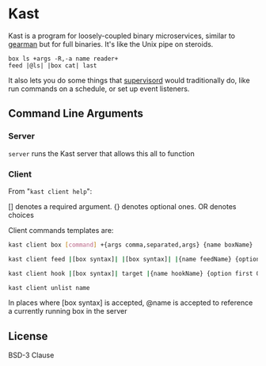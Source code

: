 # Kast
Kast is a program for loosely-coupled binary microservices, similar to [gearman](http://gearman.org/) but for full binaries. It's like the Unix pipe on steroids.

```shell
box ls +args -R,-a name reader+
feed |@ls| |box cat| last
```

It also lets you do some things that [supervisord](http://supervisord.org/) would traditionally do, like run commands on a schedule, or set up event listeners.

## Command Line Arguments
### Server
`server` runs the Kast server that allows this all to function

### Client
From "`kast client help`":

[] denotes a required argument. {} denotes optional ones. OR denotes choices

Client commands templates are:

```bash
kast client box [command] +{args comma,separated,args} {name boxName}
```

```bash
kast client feed |[box syntax]| |[box syntax]| |{name feedName} {option all OR last}
```

```bash
kast client hook |[box syntax]| target |{name hookName} {option first OR last OR innerRemove OR innerKeep}
```

```bash
kast client unlist name
```

In places where [box syntax] is accepted, @name is accepted to reference a currently running box in the server

## License
BSD-3 Clause
